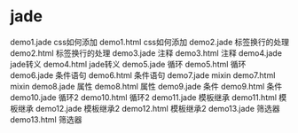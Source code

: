 # jade

demo1.jade    css如何添加
demo1.html    css如何添加
demo2.jade    标签换行的处理
demo2.html    标签换行的处理
demo3.jade    注释
demo3.html    注释
demo4.jade    jade转义
demo4.html    jade转义
demo5.jade    循环
demo5.html    循环
demo6.jade    条件语句
demo6.html    条件语句
demo7.jade    mixin
demo7.html    mixin
demo8.jade    属性
demo8.html    属性
demo9.jade    条件
demo9.html    条件
demo10.jade   循环2
demo10.html   循环2
demo11.jade   模板继承
demo11.html   模板继承
demo12.jade   模板继承2
demo12.html   模板继承2
demo13.jade   筛选器
demo13.html   筛选器